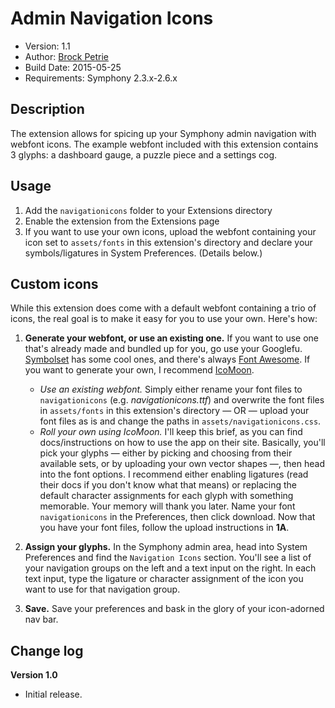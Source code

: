 # Admin Navigation Icons

-  Version: 1.1
-  Author: [Brock Petrie](http://www.brockpetrie.com)
-  Build Date: 2015-05-25
-  Requirements: Symphony 2.3.x-2.6.x

## Description

The extension allows for spicing up your Symphony admin navigation with webfont icons. The example webfont included with this extension contains 3 glyphs: a dashboard gauge, a puzzle piece and a settings cog.

## Usage

1.  Add the `navigationicons` folder to your Extensions directory
2.  Enable the extension from the Extensions page
3.  If you want to use your own icons, upload the webfont containing your icon set to `assets/fonts` in this extension's directory and declare your symbols/ligatures in System Preferences. (Details below.)

## Custom icons

While this extension does come with a default webfont containing a trio of icons, the real goal is to make it easy for you to use your own. Here's how:

1.  **Generate your webfont, or use an existing one.** If you want to use one that's already made and bundled up for you, go use your Googlefu. [Symbolset](http://example.net/) has some cool ones, and there's always [Font Awesome](http://fortawesome.github.io/Font-Awesome/). If you want to generate your own, I recommend [IcoMoon](http://icomoon.io/).
    - *Use an existing webfont.* Simply either rename your font files to `navigationicons` (e.g. *navigationicons.ttf*) and overwrite the font files in `assets/fonts` in this extension's directory — OR — upload your font files as is and change the paths in `assets/navigationicons.css`.
    - *Roll your own using IcoMoon.* I'll keep this brief, as you can find docs/instructions on how to use the app on their site. Basically, you'll pick your glyphs — either by picking and choosing from their available sets, or by uploading your own vector shapes —, then head into the font options. I recommend either enabling ligatures (read their docs if you don't know what that means) or replacing the default character assignments for each glyph with something memorable. Your memory will thank you later. Name your font `navigationicons` in the Preferences, then click download. Now that you have your font files, follow the upload instructions in **1A**.

2. **Assign your glyphs.** In the Symphony admin area, head into System Preferences and find the `Navigation Icons` section. You'll see a list of your navigation groups on the left and a text input on the right. In each text input, type the ligature or character assignment of the icon you want to use for that navigation group.

3. **Save.** Save your preferences and bask in the glory of your icon-adorned nav bar.

## Change log

**Version 1.0** 

-  Initial release.
